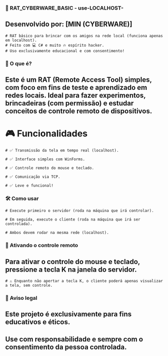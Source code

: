 ### 🐀 RAT_CYBERWARE_BASIC - use-LOCALHOST-

## Desenvolvido por: [MIN (CYBERWARE)]

    # RAT básico para brincar com os amigos na rede local (funciona apenas em localhost).
    # Feito com 💻 C# e muito 🔥 espírito hacker.
    # Uso exclusivamente educacional e com consentimento!

### 🚀 O que é?

## Este é um RAT (Remote Access Tool) simples, com foco em fins de teste e aprendizado em redes locais. Ideal para fazer experimentos, brincadeiras (com permissão) e estudar conceitos de controle remoto de dispositivos.
# 🎮 Funcionalidades

    # ✅ Transmissão da tela em tempo real (localhost).

    # ✅ Interface simples com WinForms.

    # ✅ Controle remoto do mouse e teclado.

    # ✅ Comunicação via TCP.

    # ✅ Leve e funcional!

### 🛠️ Como usar

    # Execute primeiro o servidor (roda na máquina que irá controlar).

    # Em seguida, execute o cliente (roda na máquina que irá ser controlada).

    # Ambos devem rodar na mesma rede (localhost).

### 🎯 Ativando o controle remoto

## Para ativar o controle do mouse e teclado, pressione a tecla K na janela do servidor.
    # ⚠️ Enquanto não apertar a tecla K, o cliente poderá apenas visualizar a tela, sem controle.

### 📌 Aviso legal
## Este projeto é exclusivamente para fins educativos e éticos.
## Use com responsabilidade e sempre com o consentimento da pessoa controlada.
